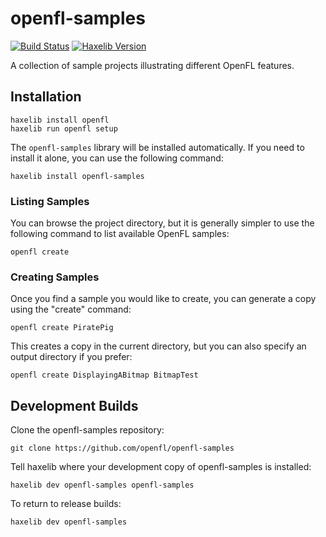 openfl-samples
==============
[![Build Status](https://img.shields.io/travis/openfl/openfl-samples.svg?style=flat)](https://travis-ci.org/openfl/openfl) [![Haxelib Version](https://img.shields.io/github/tag/openfl/openfl-samples.svg?style=flat&label=release)](http://lib.haxe.org/p/openfl-samples)

A collection of sample projects illustrating different OpenFL features.


Installation
------------

    haxelib install openfl
    haxelib run openfl setup
    
The `openfl-samples` library will be installed automatically. If you need to install it alone, you can use the following command:

    haxelib install openfl-samples


### Listing Samples

You can browse the project directory, but it is generally simpler to use the following command to list available OpenFL samples:

    openfl create


### Creating Samples

Once you find a sample you would like to create, you can generate a copy using the "create" command:

    openfl create PiratePig

This creates a copy in the current directory, but you can also specify an output directory if you prefer:

    openfl create DisplayingABitmap BitmapTest


Development Builds
------------------

Clone the openfl-samples repository:

    git clone https://github.com/openfl/openfl-samples


Tell haxelib where your development copy of openfl-samples is installed:

    haxelib dev openfl-samples openfl-samples


To return to release builds:

    haxelib dev openfl-samples

